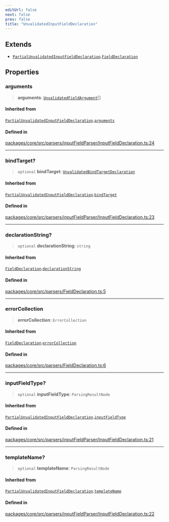 ```yaml
---
editUrl: false
next: false
prev: false
title: "UnvalidatedInputFieldDeclaration"
---
```


## Extends

- [`PartialUnvalidatedInputFieldDeclaration`](/obsidian-meta-bind-plugin-docs/api/interfaces/partialunvalidatedinputfielddeclaration/).[`FieldDeclaration`](/obsidian-meta-bind-plugin-docs/api/interfaces/fielddeclaration/)

## Properties

### arguments

> **arguments**: [`UnvalidatedFieldArgument`](/obsidian-meta-bind-plugin-docs/api/interfaces/unvalidatedfieldargument/)[]

#### Inherited from

[`PartialUnvalidatedInputFieldDeclaration`](/obsidian-meta-bind-plugin-docs/api/interfaces/partialunvalidatedinputfielddeclaration/).[`arguments`](/obsidian-meta-bind-plugin-docs/api/interfaces/partialunvalidatedinputfielddeclaration/#arguments)

#### Defined in

[packages/core/src/parsers/inputFieldParser/InputFieldDeclaration.ts:24](https://github.com/mProjectsCode/obsidian-meta-bind-plugin/blob/4b16a75fb63dfdb34e3ccf2756a324a84dd8fd85/packages/core/src/parsers/inputFieldParser/InputFieldDeclaration.ts#L24)

***

### bindTarget?

> `optional` **bindTarget**: [`UnvalidatedBindTargetDeclaration`](/obsidian-meta-bind-plugin-docs/api/interfaces/unvalidatedbindtargetdeclaration/)

#### Inherited from

[`PartialUnvalidatedInputFieldDeclaration`](/obsidian-meta-bind-plugin-docs/api/interfaces/partialunvalidatedinputfielddeclaration/).[`bindTarget`](/obsidian-meta-bind-plugin-docs/api/interfaces/partialunvalidatedinputfielddeclaration/#bindtarget)

#### Defined in

[packages/core/src/parsers/inputFieldParser/InputFieldDeclaration.ts:23](https://github.com/mProjectsCode/obsidian-meta-bind-plugin/blob/4b16a75fb63dfdb34e3ccf2756a324a84dd8fd85/packages/core/src/parsers/inputFieldParser/InputFieldDeclaration.ts#L23)

***

### declarationString?

> `optional` **declarationString**: `string`

#### Inherited from

[`FieldDeclaration`](/obsidian-meta-bind-plugin-docs/api/interfaces/fielddeclaration/).[`declarationString`](/obsidian-meta-bind-plugin-docs/api/interfaces/fielddeclaration/#declarationstring)

#### Defined in

[packages/core/src/parsers/FieldDeclaration.ts:5](https://github.com/mProjectsCode/obsidian-meta-bind-plugin/blob/4b16a75fb63dfdb34e3ccf2756a324a84dd8fd85/packages/core/src/parsers/FieldDeclaration.ts#L5)

***

### errorCollection

> **errorCollection**: `ErrorCollection`

#### Inherited from

[`FieldDeclaration`](/obsidian-meta-bind-plugin-docs/api/interfaces/fielddeclaration/).[`errorCollection`](/obsidian-meta-bind-plugin-docs/api/interfaces/fielddeclaration/#errorcollection)

#### Defined in

[packages/core/src/parsers/FieldDeclaration.ts:6](https://github.com/mProjectsCode/obsidian-meta-bind-plugin/blob/4b16a75fb63dfdb34e3ccf2756a324a84dd8fd85/packages/core/src/parsers/FieldDeclaration.ts#L6)

***

### inputFieldType?

> `optional` **inputFieldType**: `ParsingResultNode`

#### Inherited from

[`PartialUnvalidatedInputFieldDeclaration`](/obsidian-meta-bind-plugin-docs/api/interfaces/partialunvalidatedinputfielddeclaration/).[`inputFieldType`](/obsidian-meta-bind-plugin-docs/api/interfaces/partialunvalidatedinputfielddeclaration/#inputfieldtype)

#### Defined in

[packages/core/src/parsers/inputFieldParser/InputFieldDeclaration.ts:21](https://github.com/mProjectsCode/obsidian-meta-bind-plugin/blob/4b16a75fb63dfdb34e3ccf2756a324a84dd8fd85/packages/core/src/parsers/inputFieldParser/InputFieldDeclaration.ts#L21)

***

### templateName?

> `optional` **templateName**: `ParsingResultNode`

#### Inherited from

[`PartialUnvalidatedInputFieldDeclaration`](/obsidian-meta-bind-plugin-docs/api/interfaces/partialunvalidatedinputfielddeclaration/).[`templateName`](/obsidian-meta-bind-plugin-docs/api/interfaces/partialunvalidatedinputfielddeclaration/#templatename)

#### Defined in

[packages/core/src/parsers/inputFieldParser/InputFieldDeclaration.ts:22](https://github.com/mProjectsCode/obsidian-meta-bind-plugin/blob/4b16a75fb63dfdb34e3ccf2756a324a84dd8fd85/packages/core/src/parsers/inputFieldParser/InputFieldDeclaration.ts#L22)
